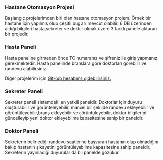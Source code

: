 ### Hastane Otomasyon Projesi

Başlangıç projelerimden biri olan hastane otomasyon projem. Örnek bir hastane için yapılmış olup çeşitli bugları mevcut olabilir. 6 DB üzerinden aldığı bilgileri hasta,sekreter ve doktor olmak üzere 3 farklı panele aktaran bir projedir.

### Hasta Paneli

Hasta paneline girmeden önce TC numaranız ve şifreniz ile giriş yapmanız gerekmektedir. Hasta panelinde branşlara göre doktorları görebilir ve randevu alabilirsiniz.


Diğer projelerim için [GitHub hesabıma gidebilirsiniz.](https://github.com/OnurUcarD4)

### Sekreter Paneli

Sekreter paneli sistemdeki en yetkili paneldir. Doktorlar için duyuru oluşturabilir ve görünteleyebilir, manuel bir şekilde randevu ekleyebilir ve görüntüleyebilir,branş ekleyebilir ve görüntüleyebilir, doktor bilgilerini güncelleyip yeni doktor ekleyebilme kapasitesine sahip bir paneldir.

### Doktor Paneli

Sekreterin belirlediği randevu saatlerine başvuran hastanın olup olmadığını bakıp hastanın şikayetini görüntüleyebilme kapasitesine sahip paneldir. Sekreterin yayınladığı duyurular da bu panelde gözükür.
